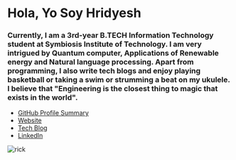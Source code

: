 # Hola, Yo Soy Hridyesh
### Currently, I am a 3rd-year B.TECH Information Technology student at Symbiosis Institute of Technology. I am very intrigued by Quantum computer, Applications of Renewable energy and Natural language processing. Apart from programming, I also write tech blogs and enjoy playing basketball or taking a swim or strumming a beat on my ukulele. I believe that "Engineering is the closest thing to magic that exists in the world".

- [GitHub Profile Summary](https://profile-summary-for-github.com/user/kakabisht)
- [Website](https://kakabisht.github.io./) 
- [Tech Blog](https://programmerprodigy.code.blog/)
- [LinkedIn](https://www.linkedin.com/in/hridyesh-bisht-223406133/)

 <img src=https://media.giphy.com/media/cODrlNTkGnZGVtVagd/giphy.gif alt="rick" id="rick">
